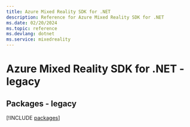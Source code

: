 ```yaml
---
title: Azure Mixed Reality SDK for .NET
description: Reference for Azure Mixed Reality SDK for .NET
ms.date: 02/20/2024
ms.topic: reference
ms.devlang: dotnet
ms.service: mixedreality
---
```

# Azure Mixed Reality SDK for .NET - legacy
## Packages - legacy
[!INCLUDE [packages](mixed-reality-index.md)]